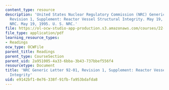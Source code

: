 ```yaml
---
content_type: resource
description: 'United States Nuclear Regulatory Commission (NRC) Generic Letter 92-01,
  Revision 1, Supplement: Reactor Vessel Structural Integrity. May 19, 1995. U. S.
  NRC. May 19, 1995. U. S. NRC.'
file: https://ol-ocw-studio-app-production.s3.amazonaws.com/courses/22-091-nuclear-reactor-safety-spring-2008/e9142bf10e76338f91fbfa953bdafda8_MIT22_091S08_read05.pdf
file_type: application/pdf
learning_resource_types:
- Readings
ocw_type: OCWFile
parent_title: Readings
parent_type: CourseSection
parent_uid: 2a951005-4a33-6bba-3b43-737bbef556f4
resourcetype: Document
title: 'NRC Generic Letter 92-01, Revision 1, Supplement: Reactor Vessel Structural
  Integrity'
uid: e9142bf1-0e76-338f-91fb-fa953bdafda8
---
```

